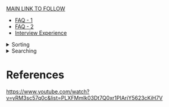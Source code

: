 [MAIN LINK TO FOLLOW](https://www.geeksforgeeks.org/amazon-interview-preparation/)

- [FAQ - 1](https://www.geeksforgeeks.org/amazons-asked-interview-questions/)
- [FAQ - 2](https://www.geeksforgeeks.org/amazons-most-frequently-asked-interview-questions-set-2/)
- [Interview Experience](https://www.geeksforgeeks.org/tag/amazon/)

<details>
<summary>Sorting</summary>

## Sorting

- Types of Sorting
	- Internal : Data to be sorted is small enough to be placed in main memory.
	- External : Large data and can't be placed in main memory(RAM).
- Sort Stability : If algo maintains the relative order of duplicate elements.
- Inplace Sort : When additional space requirement is O(1) i.e. contant. Not directly depend upon the input size.
 
<details>
<summary>Selection Sort</summary>

### Selection Sort

- Simplest techinque
- Selects the smallest element and puts in the first place and then second smallest element and so on.
#### Analysis
- Number of comparison doesn't depend upon the order of the data i.e. not data sensitive.
- Data in Sorted Order : O(n2).
- Data in Reverse Order : O(n2).
- Data in Random Order : O(n2).
#### Facts
- Swaps are very less, only comparisons, as compare to Bubble sort and Insertion sort.
- For large records selection is better than Bubble and Insertion Sort as cost of moving data is more than comparison for large record.
- Not Stable.
- Inplace.
</details>
<details>
<summary>Bubble Sort</summary>

### Bubble Sort

- Compares each element with its adjacent and swaps them if they are not in order.
#### Analysis
- Data in Sorted Order : O(n) assuming we are counting the # of swaps using xchanges in outer loop.
- Data in Reverse Order : O(n2).
- Data in Random Order : O(n2).
#### Facts
- Should not be used for large lists due to swaps.
- Stable sort(maintain the relative order of duplicate elements).
- Inplace sort(only one temp variable required).
- Space Complexity : O(1).
</details>
<details>
<summary>Insertion Sort</summary>

### Insertion Sort

- Insertion of the element at proper place like the card player.
- List will be divided into two parts i) Sorted ii) Unsorted.
- Initially sorted part contains only 1 element and rest of the part is unsorted list.
- In each pass first element from the unsorted list is taken and placed in sorted list at proper place.
#### Analysis
- Outer loop will always have n-1 iterations. Iteration of inner loop will vary according to the data.
- Data in Sorted Order : O(n).
- Data in Reverse Order : O(n2).
- Data in Random Order : O(n2).
#### Facts
- Advantage is its simplicity and its very efficient for less elements. As for less elements difference b/w O(nlogn) and O(n2) is very less and O(nlogn) algos are more complex than this algo.
- We can place a sentinel value at the 0th index and all our data from 1th index. It'll reduce the one if condition in inner loop.
- We can use the binary search for searching the element but then also we need to shift the elements which will take O(n2). So using binary search will not improve the efficiency of this algo.
- Disadvantage : of this sorting is number of movements. Elements of the sorted part also move which can be costly in case of large data set in each record.
- Stable sort(maintain the relative order of duplicate elements).
- Inplace sort(only one temp variable required).
- Space Complexity : O(1).
</details>
<details>
<summary>Merge Sort</summary>

### Merge Sort

- O(nlogn) in both worst and average case.
- Use the merge process, which merges the two sorted arrays in one pass.
- TOP DWON MERGE SORT(RECURSIVE) : Not covering other flavour.
#### Analysis
- n elements repeated divided into half approaximately logn(base 2) times. After halving logn times we get n sublist of size 1.
- In each pass there will be merging of n elements which is O(n). So the performance of this algo is O(nlogn)
- Data in Sorted Order : O(nlogn).
- Data in Reverse Order : O(nlogn).
- Data in Random Order : O(nlogn).
#### Facts
- Stable sort(maintain the relative order of duplicate elements).
- Not Inplace sort(as merging itself is not inplace).
- Space Complexity : O(n).
</details>
<details>
<summary>Quick Sort</summary>

### Quick Sort(Partition Exchange Sort)

- Choose the element from the list and place it as its proper position in the list i.e. the final position.
- This element is pivot and
	- all elements to the left are <= the pivot(less than or equal to).
	- all elements to the right are >= the pivot.
- Any element can be pivot but for convenience we choose the first element.
- Sublists of the left and right are sorted recursively using quick_sort algo itself.
- Terminating condition of recursion will be when sublist contains only one element.
- No need to combine the sublist at the end, as they are placed in that way that they are already combined.
#### Algo
- Suppose we have arr[low:up] and arr[low] is pivot. Then i=low+1 and j = up.
- a) : compare the pivot with arr[i], and increment i if arr[i] < pivot. So i moves LTR and stops when we get an element>= pivot.
- b) : compare the pivot with arr[j], and decrement j if arr[j] > pivot. So j moves RTL and stops when we get he element<= pivot.
- c) : if i< j
	- swap arr[i] and arr[j] and i++ and j--.
	- else
		- No swap, i++.
- d) : Repeat a,b,c till the value of i is less than or equal to j. Stop when i exceeds j.
- e) : When i>j then proper place for i pivot is jth index.
#### Analysis
- If the partition is balanced i.e. two sublists are of equal size then sort is fast o/w slow.
- Worst Case : O(n2).
- Average Case : O(nlogn).
- Best Case : O(nlogn).
#### Facts
- Not Stable sort.
- Inplace sort.
- Space Complexity : O(logn). Pivot variable in quick_sort method.
#### Choice of Pivot in Quick Sort
- First element : is not good choice in sorted or almost sorted array as it'll imbalance the sublists.
- Last element : Same as above.
- Random number : Good, but random number generation itself is costly.
- Ideal choice : is median of the elements. So instead of all elements choose median of first,last and mid elements. arr[low],arr[up],arr[(low+up)/2]. **Refer SK Srivastava Page 450. Little Tricky.**
#### Deterministic Selection algorithm of O(n)
- [Also called Median selection algo](https://www.youtube.com/watch?v=eRqmSTSmkJk)
- [Refer-GFG](https://www.geeksforgeeks.org/kth-smallestlargest-element-unsorted-array-set-3-worst-case-linear-time/)
- [Refer](selection-algos/deterministic-selection-algo/median-lineartime.pdf)
- [Refer](selection-algos/deterministic-selection-algo/L05.pdf)
- Algo
	- Divide the elements in the group of 5.
	- Sort the groups.
		- Running time will be O(n). Cause let's say if we use merge sort to sort the array of 5 elements than it will have 6*n*(log5base2 + 1) which will be 6*5*(3+1) = 120.
		- Now there will be n/5 groups in which each group will take 120 operations which will be n/5*120 = 24n. so O(n) total time.
	- Find meadians of each group.
	- Put all the medians in a separate array and find the median of this array. Call this new median, median of median(MOM).
	- This MOM is the pivot element.
	- Now partition using this element as pivot in Quick Sort algo.
#### Duplicate elemnets in Quick Sort
- We stop variables when we find an element equal to the pivot. There can be 4 other options.
	- stop i and move j : All equql elements would go the right sublist.
	- stop j and move i : All equql elements would go the left sublist.
	- stop both i and j : Many unnecessary swaps in case all the elements are same,but good thing is that i and j will meet in middle of the list. So no unbalanced sublists.
	- move both i and j : No unnecessary swaps but unbalanced sublists.
</details>
<details>
<summary>Binary Search Sort</summary>
### Binary Search Sort
</details>
<details>
<summary>Heap Sort</summary>
### Heap Sort
</details>

</details>

<details>
<summary>Searching</summary>
</details>




# References
https://www.youtube.com/watch?v=yRM3sc57q0c&list=PLXFMmlk03Dt7Q0xr1PIAriY5623cKiH7V